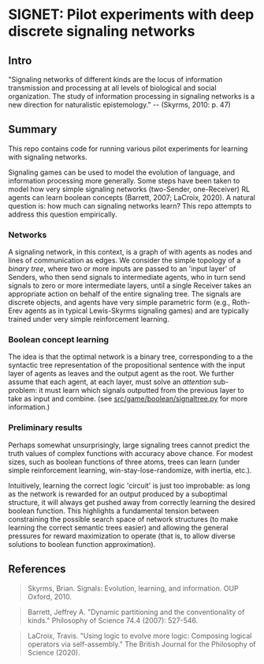 # SIGNET: Pilot experiments with deep discrete signaling networks

## Intro

"Signaling networks of different kinds are the locus of information transmission and processing at all levels of biological and social organization. The study of information processing in signaling networks is a new direction for naturalistic epistemology." -- (Skyrms, 2010: p. 47)

## Summary

This repo contains code for running various pilot experiments for learning with signaling networks.

Signaling games can be used to model the evolution of language, and information processing more generally. Some steps have been taken to model how very simple signaling networks (two-Sender, one-Receiver) RL agents can learn boolean concepts (Barrett, 2007; LaCroix, 2020). A natural question is: how much can signaling networks learn? This repo attempts to address this question empirically.

### Networks

A signaling network, in this context, is a graph of with agents as nodes and lines of communication as edges. We consider the simple  topology of a *binary tree*, where two or more inputs are passed to an 'input layer' of Senders, who then send signals to intermediate agents, who in turn send signals to zero or more intermediate layers, until a single Receiver takes an appropriate action on behalf of the entire signaling tree. The signals are discrete objects, and agents have very simple parametric form (e.g., Roth-Erev agents as in typical Lewis-Skyrms signaling games) and are typically trained under very simple reinforcement learning.

### Boolean concept learning

The idea is that the optimal network is a binary tree, corresponding to a the syntactic tree representation of the propositional sentence with the input layer of agents as leaves and the output agent as the root. We further assume that each agent, at each layer, must solve an _attention_ sub-problem: it must learn which signals outputted from the previous layer to take as input and combine. (see [src/game/boolean/signaltree.py](src/game/boolean/signaltree.py) for more information.)

### Preliminary results

Perhaps somewhat unsurprisingly, large signaling trees cannot predict the truth values of complex functions with accuracy above chance. For modest sizes, such as boolean functions of three atoms, trees can learn (under simple reinforcement learning,  win-stay-lose-randomize, with inertia, etc.).

Intuitively, learning the correct logic 'circuit' is just too improbable: as long as the network is rewarded for an output produced by a suboptimal structure, it will always get pushed away from correctly learning the desired boolean function. This highlights a fundamental tension between constraining the possible search space of network structures (to make learning the correct semantic trees easier) and allowing the general pressures for reward maximization to operate (that is, to allow diverse solutions to boolean function approximation).

## References

> Skyrms, Brian. Signals: Evolution, learning, and information. OUP Oxford, 2010.

> Barrett, Jeffrey A. "Dynamic partitioning and the conventionality of kinds." Philosophy of Science 74.4 (2007): 527-546.

> LaCroix, Travis. "Using logic to evolve more logic: Composing logical operators via self-assembly." The British Journal for the Philosophy of Science (2020).
